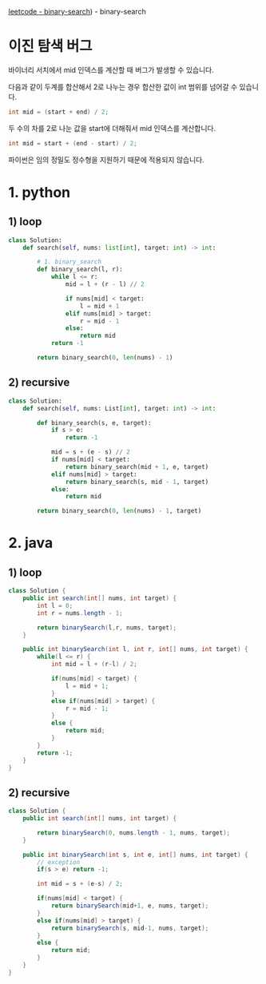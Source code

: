 [leetcode - binary-search](https://leetcode.com/problems/binary-search/)) - binary-search

# 이진 탐색 버그
바이너리 서치에서 mid 인덱스를 계산할 때 버그가 발생할 수 있습니다.

다음과 같이 두계를 합산해서 2로 나누는 경우 합산한 값이 int 범위를 넘어갈 수 있습니다.
```c
int mid = (start + end) / 2;
```

두 수의 차를 2로 나눈 값을 start에 더해줘서 mid 인덱스를 계산합니다.
```c
int mid = start + (end - start) / 2;
```

파이썬은 임의 정밀도 정수형을 지원하기 때문에 적용되지 않습니다.

# 1. python
## 1) loop
```python
class Solution:
    def search(self, nums: list[int], target: int) -> int:

        # 1. binary_search
        def binary_search(l, r):
            while l <= r:
                mid = l + (r - l) // 2

                if nums[mid] < target:
                    l = mid + 1
                elif nums[mid] > target:
                    r = mid - 1
                else:
                    return mid
            return -1

        return binary_search(0, len(nums) - 1)
```
## 2) recursive
```python
class Solution:
    def search(self, nums: List[int], target: int) -> int:

        def binary_search(s, e, target):
            if s > e:
                return -1

            mid = s + (e - s) // 2
            if nums[mid] < target:
                return binary_search(mid + 1, e, target)
            elif nums[mid] > target:
                return binary_search(s, mid - 1, target)
            else:
                return mid

        return binary_search(0, len(nums) - 1, target)
```

# 2. java
## 1) loop
```java
class Solution {
    public int search(int[] nums, int target) {
        int l = 0;
        int r = nums.length - 1;

        return binarySearch(l,r, nums, target);
    }

    public int binarySearch(int l, int r, int[] nums, int target) {
        while(l <= r) {
            int mid = l + (r-l) / 2;

            if(nums[mid] < target) {
                l = mid + 1;
            }
            else if(nums[mid] > target) {
                r = mid - 1;
            }
            else {
                return mid;
            }
        }
        return -1;
    }
}
```
## 2) recursive
```java
class Solution {
    public int search(int[] nums, int target) {

        return binarySearch(0, nums.length - 1, nums, target);
    }

    public int binarySearch(int s, int e, int[] nums, int target) {
        // exception
        if(s > e) return -1;

        int mid = s + (e-s) / 2;

        if(nums[mid] < target) {
            return binarySearch(mid+1, e, nums, target);
        }
        else if(nums[mid] > target) {
            return binarySearch(s, mid-1, nums, target);
        }
        else {
            return mid;
        }
    }
}
```